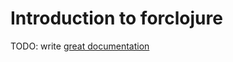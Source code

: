 # Introduction to forclojure

TODO: write [great documentation](http://jacobian.org/writing/what-to-write/)
